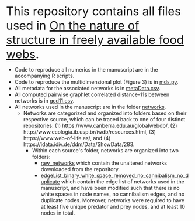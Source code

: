  <font size="+3">This repository contains all files used in <ins>On the nature of structure in freely available food webs</ins>. </font>

<ul>
  <li>Code to reproduce all numerics in the manuscript are in the accompanying R scripts.</li>
  <li>Code to reproduce the multidimensional plot (Figure 3) is in <ins>mds.py</ins>.</li>
  <li>All metadata for the associated networks is in <ins>metaData.csv</ins>.</li>
  <li>All computed pairwise graphlet correlated distance-11s between networks is in <ins>gcd11.csv</ins>.</li>
  <li>All networks used in the manuscript are in the folder <ins>networks</ins>.
  <ul>
    <li>Networks are categorized and organized into folders based on their respective source, which can be traced back to one of four distinct repositories: (1) https://www.canberra.edu.au/globalwebdb/, (2) http://www.ecologia.ib.usp.br/iwdb/resources.html, (3) https://www.web-of-life.es/, and (4) https://idata.idiv.de/ddm/Data/ShowData/283.
    <ul>
      <li>Within each source's folder, networks are organized into two folders: 
        <ul>
        <li><ins>raw_networks</ins> which contain the unaltered networks downloaded from the repository.</li> 
        <li><ins>edgeList_binary_white_space_removed_no_cannibalism_no_duplicate</ins> which contain the edge list of networks used in the manuscript, and have been modified such that there is no white spaces in node names, no cannibalism edges, and no duplicate nodes. Moreover, networks were required to have at least five unique predator and prey nodes, and at least 10 nodes in total.</li>
        </ul>
    </ul>
    </li>
  </ul>
  </li>
</ul>
 
